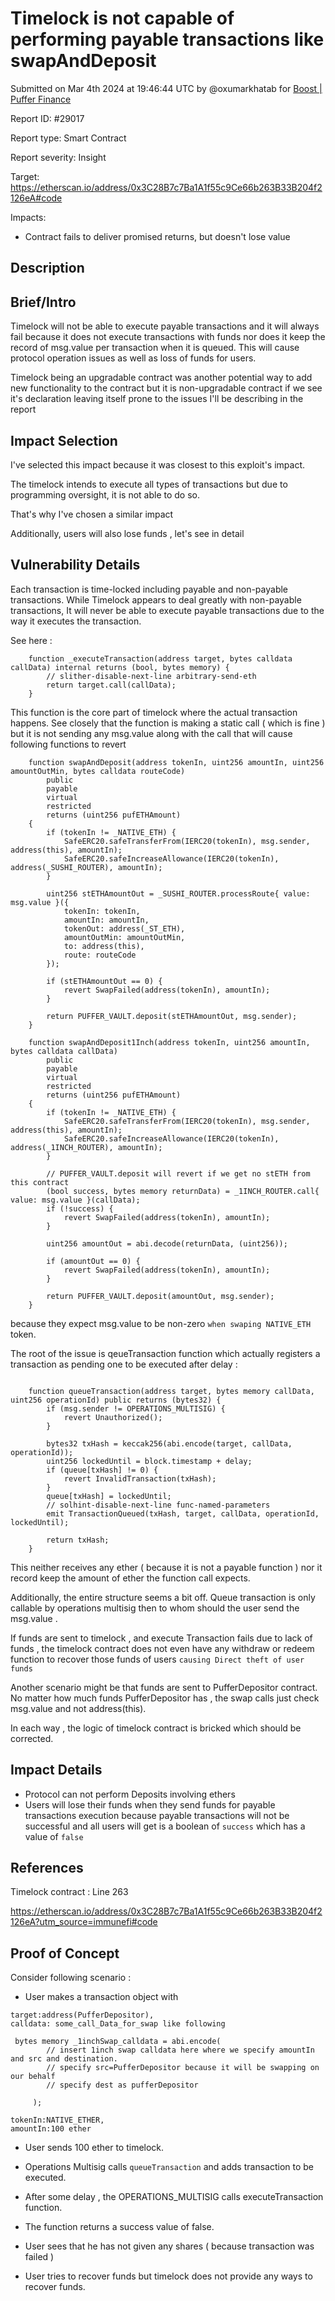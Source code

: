 
# Timelock is not capable of performing payable transactions like swapAndDeposit

Submitted on Mar 4th 2024 at 19:46:44 UTC by @oxumarkhatab for [Boost | Puffer Finance](https://immunefi.com/bounty/pufferfinance-boost/)

Report ID: #29017

Report type: Smart Contract

Report severity: Insight

Target: https://etherscan.io/address/0x3C28B7c7Ba1A1f55c9Ce66b263B33B204f2126eA#code

Impacts:
- Contract fails to deliver promised returns, but doesn't lose value

## Description
## Brief/Intro
Timelock will not be able to execute payable transactions and it will always fail because it does not execute transactions with funds nor does it keep the record of msg.value per transaction when it is queued.
This will cause protocol operation issues as well as loss of funds for users.

Timelock being an upgradable contract was another potential way to add new functionality to the contract but it is non-upgradable contract if we see it's declaration leaving itself prone to the issues I'll be describing in the report

## Impact Selection
I've selected this impact because it was closest to this exploit's impact.

The timelock intends to execute all types of transactions but due to programming oversight, it is not able to do so.

That's why I've chosen a similar impact


Additionally, users will also lose funds , let's see in detail
## Vulnerability Details
Each transaction is time-locked including payable and non-payable transactions.
While Timelock appears to deal greatly with non-payable transactions,
It will never be able to execute payable transactions due to the way it executes the transaction.

See here :

```solidity
    function _executeTransaction(address target, bytes calldata callData) internal returns (bool, bytes memory) {
        // slither-disable-next-line arbitrary-send-eth
        return target.call(callData);
    }

```

This function is the core part of timelock where the actual transaction happens. See closely that the function is making a static call ( which is fine )
but it is not sending any msg.value along with the call that will cause following functions to revert

```solidity
    function swapAndDeposit(address tokenIn, uint256 amountIn, uint256 amountOutMin, bytes calldata routeCode)
        public
        payable
        virtual
        restricted
        returns (uint256 pufETHAmount)
    {
        if (tokenIn != _NATIVE_ETH) {
            SafeERC20.safeTransferFrom(IERC20(tokenIn), msg.sender, address(this), amountIn);
            SafeERC20.safeIncreaseAllowance(IERC20(tokenIn), address(_SUSHI_ROUTER), amountIn);
        }

        uint256 stETHAmountOut = _SUSHI_ROUTER.processRoute{ value: msg.value }({
            tokenIn: tokenIn,
            amountIn: amountIn,
            tokenOut: address(_ST_ETH),
            amountOutMin: amountOutMin,
            to: address(this),
            route: routeCode
        });

        if (stETHAmountOut == 0) {
            revert SwapFailed(address(tokenIn), amountIn);
        }

        return PUFFER_VAULT.deposit(stETHAmountOut, msg.sender);
    }

    function swapAndDeposit1Inch(address tokenIn, uint256 amountIn, bytes calldata callData)
        public
        payable
        virtual
        restricted
        returns (uint256 pufETHAmount)
    {
        if (tokenIn != _NATIVE_ETH) {
            SafeERC20.safeTransferFrom(IERC20(tokenIn), msg.sender, address(this), amountIn);
            SafeERC20.safeIncreaseAllowance(IERC20(tokenIn), address(_1INCH_ROUTER), amountIn);
        }

        // PUFFER_VAULT.deposit will revert if we get no stETH from this contract
        (bool success, bytes memory returnData) = _1INCH_ROUTER.call{ value: msg.value }(callData);
        if (!success) {
            revert SwapFailed(address(tokenIn), amountIn);
        }

        uint256 amountOut = abi.decode(returnData, (uint256));

        if (amountOut == 0) {
            revert SwapFailed(address(tokenIn), amountIn);
        }

        return PUFFER_VAULT.deposit(amountOut, msg.sender);
    }
```

because they expect msg.value to be non-zero `when swaping NATIVE_ETH` token.

The root of the issue is qeueTransaction function which actually registers a transaction as pending one to be executed after delay :

```solidity

    function queueTransaction(address target, bytes memory callData, uint256 operationId) public returns (bytes32) {
        if (msg.sender != OPERATIONS_MULTISIG) {
            revert Unauthorized();
        }

        bytes32 txHash = keccak256(abi.encode(target, callData, operationId));
        uint256 lockedUntil = block.timestamp + delay;
        if (queue[txHash] != 0) {
            revert InvalidTransaction(txHash);
        }
        queue[txHash] = lockedUntil;
        // solhint-disable-next-line func-named-parameters
        emit TransactionQueued(txHash, target, callData, operationId, lockedUntil);

        return txHash;
    }
```

This neither receives any ether ( because it is not a payable function )
nor it record keep the amount of ether the function call expects.

Additionally, the entire structure seems a bit off. Queue transaction is only callable by operations multisig then to whom should the user send the msg.value .

If funds are sent to timelock , and execute Transaction fails due to lack of funds , the timelock contract does not even have any withdraw or redeem function to recover those funds of users `causing Direct theft of user funds`

Another scenario might be that funds are sent to PufferDepositor contract.
No matter how much funds PufferDepositor has , the swap calls just check msg.value and not address(this).


In each way , the logic of timelock contract is bricked which should be corrected.

## Impact Details
- Protocol can not perform Deposits involving ethers
- Users will lose  their funds when they send funds for payable transactions execution because payable transactions will not be successful and all users will get is a boolean of `success` which has a value of `false`

## References
Timelock contract : Line 263

https://etherscan.io/address/0x3C28B7c7Ba1A1f55c9Ce66b263B33B204f2126eA?utm_source=immunefi#code






## Proof of Concept

Consider following scenario :

- User makes a transaction object with 
```
target:address(PufferDepositor),
calldata: some_call_Data_for_swap like following

 bytes memory _1inchSwap_calldata = abi.encode(
        // insert 1inch swap calldata here where we specify amountIn and src and destination.
        // specify src=PufferDepositor because it will be swapping on our behalf
        // specify dest as pufferDepositor

     );

tokenIn:NATIVE_ETHER,
amountIn:100 ether
```
- User sends 100 ether to timelock.
- Operations Multisig calls `queueTransaction` and adds transaction to be executed.

- After some delay , the OPERATIONS_MULTISIG calls executeTransaction function.

- The function returns a success value of false.
- User sees that he has not given any shares ( because transaction was failed )
- User tries to recover funds but timelock does not provide any ways to recover funds.

